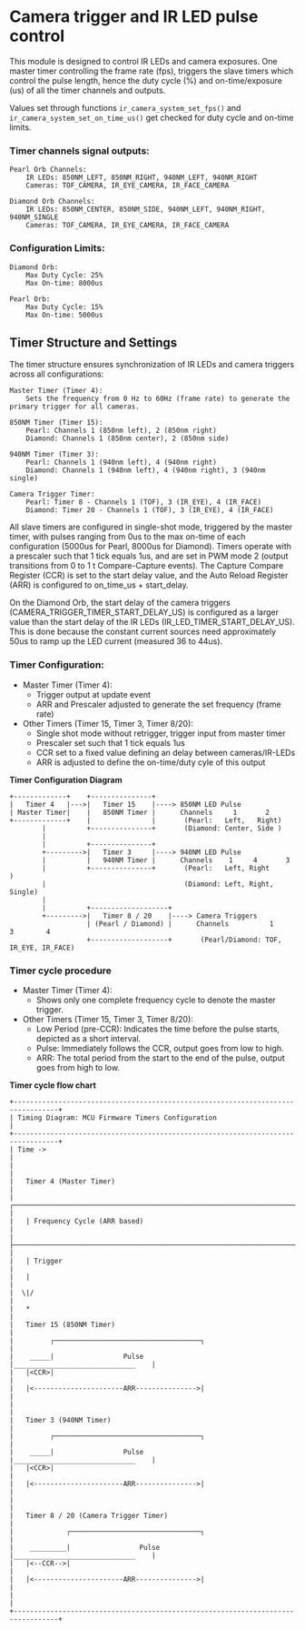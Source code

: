 # Camera trigger and IR LED pulse control

This module is designed to control IR LEDs and camera exposures. One master timer controlling the frame rate (fps),
triggers the slave timers which control the pulse length, hence the duty cycle (%) and on-time/exposure (us) of all the
timer channels and outputs.

Values set through functions `ir_camera_system_set_fps()` and `ir_camera_system_set_on_time_us()` get checked for duty
cycle and on-time limits.

### Timer channels signal outputs:

    Pearl Orb Channels:
        IR LEDs: 850NM_LEFT, 850NM_RIGHT, 940NM_LEFT, 940NM_RIGHT
        Cameras: TOF_CAMERA, IR_EYE_CAMERA, IR_FACE_CAMERA

    Diamond Orb Channels:
        IR LEDs: 850NM_CENTER, 850NM_SIDE, 940NM_LEFT, 940NM_RIGHT, 940NM_SINGLE
        Cameras: TOF_CAMERA, IR_EYE_CAMERA, IR_FACE_CAMERA

### Configuration Limits:

    Diamond Orb:
        Max Duty Cycle: 25%
        Max On-time: 8000us

    Pearl Orb:
        Max Duty Cycle: 15%
        Max On-time: 5000us

## Timer Structure and Settings

The timer structure ensures synchronization of IR LEDs and camera triggers across all configurations:

    Master Timer (Timer 4):
        Sets the frequency from 0 Hz to 60Hz (frame rate) to generate the primary trigger for all cameras.

    850NM Timer (Timer 15):
        Pearl: Channels 1 (850nm left), 2 (850nm right)
        Diamond: Channels 1 (850nm center), 2 (850nm side)

    940NM Timer (Timer 3):
        Pearl: Channels 1 (940nm left), 4 (940nm right)
        Diamond: Channels 1 (940nm left), 4 (940nm right), 3 (940nm single)

    Camera Trigger Timer:
        Pearl: Timer 8 - Channels 1 (TOF), 3 (IR_EYE), 4 (IR_FACE)
        Diamond: Timer 20 - Channels 1 (TOF), 3 (IR_EYE), 4 (IR_FACE)

All slave timers are configured in single-shot mode, triggered by the master timer, with pulses ranging from 0us to the
max on-time of each configuration (5000us for Pearl, 8000us for Diamond). Timers operate with a prescaler such that 1
tick equals 1us, and are set in PWM mode 2 (output transitions from 0 to 1 t Compare-Capture events). The Capture
Compare Register (CCR) is set to the start delay value, and the Auto Reload Register (ARR) is configured to on_time_us +
start_delay.

On the Diamond Orb, the start delay of the camera triggers (CAMERA_TRIGGER_TIMER_START_DELAY_US) is configured as a
larger value than the start delay of the IR LEDs (IR_LED_TIMER_START_DELAY_US). This is done because the constant
current sources need approximately 50us to ramp up the LED current (measured 36 to 44us).

### Timer Configuration:

- Master Timer (Timer 4):
  - Trigger output at update event
  - ARR and Prescaler adjusted to generate the set frequency (frame rate)
- Other Timers (Timer 15, Timer 3, Timer 8/20):
  - Single shot mode without retrigger, trigger input from master timer
  - Prescaler set such that 1 tick equals 1us
  - CCR set to a fixed value defining an delay between cameras/IR-LEDs
  - ARR is adjusted to define the on-time/duty cyle of this output

**Timer Configuration Diagram**

    +-------------+    +---------------+
    |   Timer 4   |--->|   Timer 15    |----> 850NM LED Pulse
    | Master Timer|    |   850NM Timer |      Channels     1       2
    +-------------+    |               |       (Pearl:   Left,   Right)
            |          +---------------+       (Diamond: Center, Side )
            |
            |          +---------------+
            +--------->|   Timer 3     |----> 940NM LED Pulse
            |          |   940NM Timer |      Channels    1     4       3
            |          +---------------+       (Pearl:   Left, Right        )
            |                                  (Diamond: Left, Right, Single)
            |
            |          +-------------------+
            +--------->|   Timer 8 / 20    |----> Camera Triggers
                       | (Pearl / Diamond) |      Channels          1     3        4
                       +-------------------+       (Pearl/Diamond: TOF, IR_EYE, IR_FACE)

### Timer cycle procedure

- Master Timer (Timer 4):
  - Shows only one complete frequency cycle to denote the master trigger.
- Other Timers (Timer 15, Timer 3, Timer 8/20):
  - Low Period (pre-CCR): Indicates the time before the pulse starts, depicted as a short interval.
  - Pulse: Immediately follows the CCR, output goes from low to high.
  - ARR: The total period from the start to the end of the pulse, output goes from high to low.

**Timer cycle flow chart**

    +---------------------------------------------------------------------------------+
    | Timing Diagram: MCU Firmware Timers Configuration                               |
    +---------------------------------------------------------------------------------+
    | Time ->                                                                         |
    |                                                                                 |
    |   Timer 4 (Master Timer)                                                        |
    |   ┌─────────────────────────────────────────────────────────────────────────>   |
    |   | Frequency Cycle (ARR based)                                                 |
    |   ├─────────────────────────────────────────────────────────────────────────>   |
    |   | Trigger                                                                     |
    |   |                                                                             |
    |  \|/                                                                            |
    |   *                                                                             |
    |   Timer 15 (850NM Timer)                                                        |
    |         ┌────────────────────────────────────┐                                  |
    |    _____|                 Pulse              |______________________________    |
    |   |<CCR>|                                                                       |
    |   |<----------------------ARR--------------->|                                  |
    |                                                                                 |
    |   Timer 3 (940NM Timer)                                                         |
    |         ┌────────────────────────────────────┐                                  |
    |    _____|                 Pulse              |______________________________    |
    |   |<CCR>|                                                                       |
    |   |<----------------------ARR--------------->|                                  |
    |                                                                                 |
    |   Timer 8 / 20 (Camera Trigger Timer)                                           |
    |             ┌────────────────────────────────┐                                  |
    |    _________|                 Pulse          |______________________________    |
    |   |<--CCR-->|                                                                   |
    |   |<----------------------ARR--------------->|                                  |
    |                                                                                 |
    +---------------------------------------------------------------------------------+
